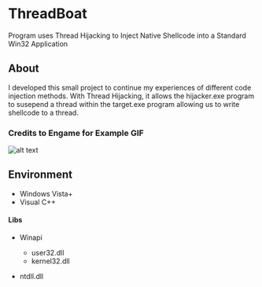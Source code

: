 # ThreadBoat
Program uses Thread Hijacking to Inject Native Shellcode into a Standard Win32 Application

## About 
I developed this small project to continue my experiences of different code injection methods.
With Thread Hijacking, it allows the hijacker.exe program to susepend a thread within the target.exe program
allowing us to write shellcode to a thread.

### Credits to Engame for Example GIF
![alt text](https://www.endgame.com/sites/default/files/threadexecution_.gif)

## Environment
- Windows Vista+ 
- Visual C++
#### Libs
- Winapi
  - user32.dll
  - kernel32.dll

- ntdll.dll
